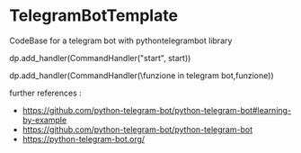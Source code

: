 # TelegramBotTemplate
CodeBase for a telegram bot with pythontelegrambot library

dp.add_handler(CommandHandler("start", start)) 

dp.add_handler(CommandHandler(\funzione in telegram bot,funzione))

further references : 
* https://github.com/python-telegram-bot/python-telegram-bot#learning-by-example
* https://github.com/python-telegram-bot/python-telegram-bot
* https://python-telegram-bot.org/
